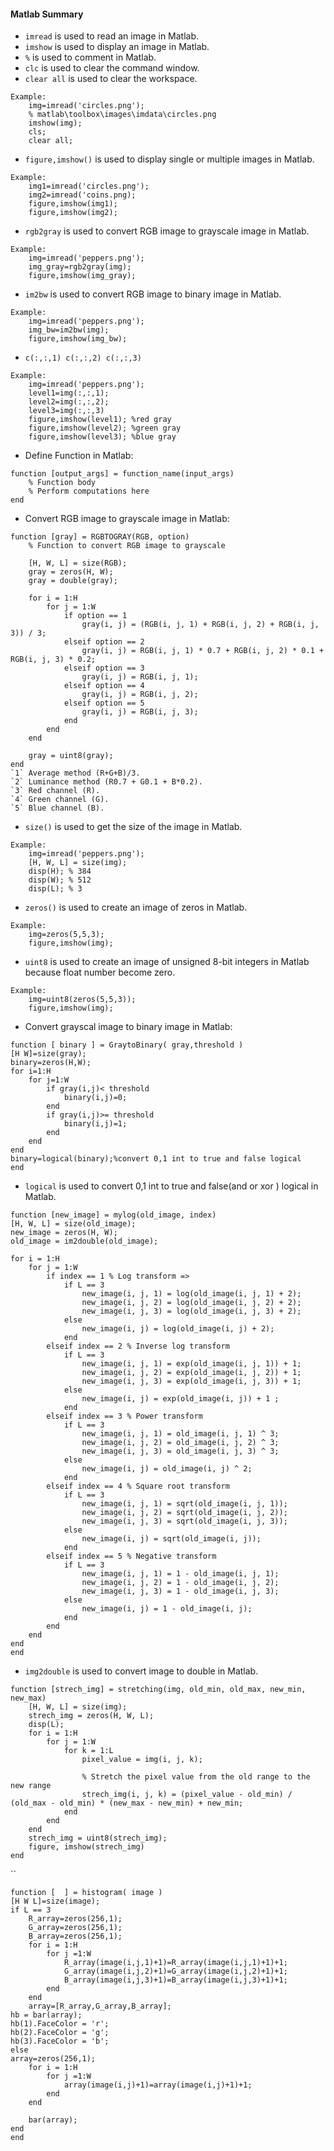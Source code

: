 #### Matlab Summary
* `imread` is used to read an image in Matlab.
* `imshow` is used to display an image in Matlab.
* `%` is used to comment in Matlab.
* `clc` is used to clear the command window.
* `clear all` is used to clear the workspace.
```
Example: 
    img=imread('circles.png'); 
    % matlab\toolbox\images\imdata\circles.png
    imshow(img);
    cls;
    clear all;
```
* `figure,imshow()` is used to display single or multiple images in Matlab.
```
Example: 
    img1=imread('circles.png');
    img2=imread('coins.png);
    figure,imshow(img1);
    figure,imshow(img2);
```
* `rgb2gray` is used to convert RGB image to grayscale image in Matlab.
```
Example: 
    img=imread('peppers.png');
    img_gray=rgb2gray(img);
    figure,imshow(img_gray);
```
* `im2bw` is used to convert RGB image to binary image in Matlab.
```
Example: 
    img=imread('peppers.png');
    img_bw=im2bw(img);
    figure,imshow(img_bw);
```
* `c(:,:,1) c(:,:,2) c(:,:,3)`
```
Example: 
    img=imread('peppers.png');
    level1=img(:,:,1);
    level2=img(:,:,2);
    level3=img(:,:,3)
    figure,imshow(level1); %red gray
    figure,imshow(level2); %green gray
    figure,imshow(level3); %blue gray
```
* Define Function in Matlab:
```
function [output_args] = function_name(input_args)
    % Function body
    % Perform computations here
end
```
* Convert RGB image to grayscale image in Matlab:
```
function [gray] = RGBTOGRAY(RGB, option)
    % Function to convert RGB image to grayscale
    
    [H, W, L] = size(RGB);
    gray = zeros(H, W);
    gray = double(gray);

    for i = 1:H
        for j = 1:W
            if option == 1
                gray(i, j) = (RGB(i, j, 1) + RGB(i, j, 2) + RGB(i, j, 3)) / 3;
            elseif option == 2
                gray(i, j) = RGB(i, j, 1) * 0.7 + RGB(i, j, 2) * 0.1 + RGB(i, j, 3) * 0.2;
            elseif option == 3
                gray(i, j) = RGB(i, j, 1);
            elseif option == 4
                gray(i, j) = RGB(i, j, 2);
            elseif option == 5
                gray(i, j) = RGB(i, j, 3);
            end
        end
    end

    gray = uint8(gray);
end
`1` Average method (R+G+B)/3.
`2` Luminance method (R0.7 + G0.1 + B*0.2).
`3` Red channel (R).
`4` Green channel (G).
`5` Blue channel (B).
```
* `size()` is used to get the size of the image in Matlab.
```
Example: 
    img=imread('peppers.png');
    [H, W, L] = size(img);
    disp(H); % 384
    disp(W); % 512
    disp(L); % 3
```
* `zeros()` is used to create an image of zeros in Matlab.
```
Example: 
    img=zeros(5,5,3);
    figure,imshow(img);
```
* `uint8` is used to create an image of unsigned 8-bit integers in Matlab because float number become zero.
```
Example: 
    img=uint8(zeros(5,5,3));
    figure,imshow(img);
```
* Convert grayscal image to binary image in Matlab:
```
function [ binary ] = GraytoBinary( gray,threshold )
[H W]=size(gray);
binary=zeros(H,W);
for i=1:H
    for j=1:W
        if gray(i,j)< threshold 
            binary(i,j)=0;
        end
        if gray(i,j)>= threshold 
            binary(i,j)=1;
        end
    end
end
binary=logical(binary);%convert 0,1 int to true and false logical 
end
```
* `logical` is used to convert 0,1 int to true and false(and or xor ) logical in Matlab.


```
function [new_image] = mylog(old_image, index)
[H, W, L] = size(old_image);
new_image = zeros(H, W);
old_image = im2double(old_image);

for i = 1:H
    for j = 1:W
        if index == 1 % Log transform => 
            if L == 3
                new_image(i, j, 1) = log(old_image(i, j, 1) + 2);
                new_image(i, j, 2) = log(old_image(i, j, 2) + 2);
                new_image(i, j, 3) = log(old_image(i, j, 3) + 2);
            else
                new_image(i, j) = log(old_image(i, j) + 2);
            end
        elseif index == 2 % Inverse log transform
            if L == 3
                new_image(i, j, 1) = exp(old_image(i, j, 1)) + 1;
                new_image(i, j, 2) = exp(old_image(i, j, 2)) + 1;
                new_image(i, j, 3) = exp(old_image(i, j, 3)) + 1;
            else
                new_image(i, j) = exp(old_image(i, j)) + 1 ;
            end
        elseif index == 3 % Power transform
            if L == 3
                new_image(i, j, 1) = old_image(i, j, 1) ^ 3;
                new_image(i, j, 2) = old_image(i, j, 2) ^ 3;
                new_image(i, j, 3) = old_image(i, j, 3) ^ 3;
            else
                new_image(i, j) = old_image(i, j) ^ 2;
            end
        elseif index == 4 % Square root transform
            if L == 3
                new_image(i, j, 1) = sqrt(old_image(i, j, 1));
                new_image(i, j, 2) = sqrt(old_image(i, j, 2));
                new_image(i, j, 3) = sqrt(old_image(i, j, 3));
            else
                new_image(i, j) = sqrt(old_image(i, j));
            end
        elseif index == 5 % Negative transform
            if L == 3
                new_image(i, j, 1) = 1 - old_image(i, j, 1);
                new_image(i, j, 2) = 1 - old_image(i, j, 2);
                new_image(i, j, 3) = 1 - old_image(i, j, 3);
            else
                new_image(i, j) = 1 - old_image(i, j);
            end
        end
    end
end
end
```
* `img2double` is used to convert image to double in Matlab.
```
function [strech_img] = stretching(img, old_min, old_max, new_min, new_max)
    [H, W, L] = size(img);
    strech_img = zeros(H, W, L);
    disp(L);
    for i = 1:H
        for j = 1:W
            for k = 1:L
                pixel_value = img(i, j, k);
                
                % Stretch the pixel value from the old range to the new range
                strech_img(i, j, k) = (pixel_value - old_min) / (old_max - old_min) * (new_max - new_min) + new_min;
            end
        end
    end
    strech_img = uint8(strech_img);
    figure, imshow(strech_img)
end
```
``
```
function [  ] = histogram( image )
[H W L]=size(image);
if L == 3
    R_array=zeros(256,1);
    G_array=zeros(256,1);
    B_array=zeros(256,1);
    for i = 1:H
        for j =1:W    
            R_array(image(i,j,1)+1)=R_array(image(i,j,1)+1)+1;
            G_array(image(i,j,2)+1)=G_array(image(i,j,2)+1)+1;
            B_array(image(i,j,3)+1)=B_array(image(i,j,3)+1)+1;
        end
    end
    array=[R_array,G_array,B_array];
hb = bar(array);
hb(1).FaceColor = 'r';
hb(2).FaceColor = 'g';
hb(3).FaceColor = 'b';
else
array=zeros(256,1);
    for i = 1:H
        for j =1:W    
            array(image(i,j)+1)=array(image(i,j)+1)+1;
        end
    end
    
    bar(array);
end
end
```



